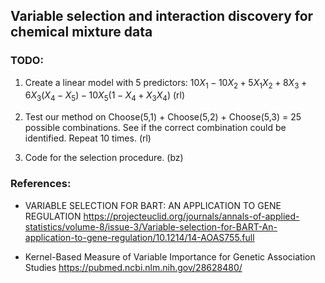 ## Variable selection and interaction discovery for chemical mixture data

### TODO:

1. Create a linear model with 5 predictors: $10X_1 - 10X_2 + 5X_1 X_2  + 8X_3 + 6X_3(X_4 - X_5) - 10X_5(1-X_4+X_3X_4)$ (rl)

2. Test our method on Choose(5,1) + Choose(5,2) + Choose(5,3) = 25 possible combinations. See if the correct combination could be identified. Repeat 10 times. (rl)

3. Code for the selection procedure. (bz)


### References:
- VARIABLE SELECTION FOR BART: AN APPLICATION TO GENE REGULATION
https://projecteuclid.org/journals/annals-of-applied-statistics/volume-8/issue-3/Variable-selection-for-BART-An-application-to-gene-regulation/10.1214/14-AOAS755.full

- Kernel-Based Measure of Variable Importance for Genetic Association Studies
https://pubmed.ncbi.nlm.nih.gov/28628480/


